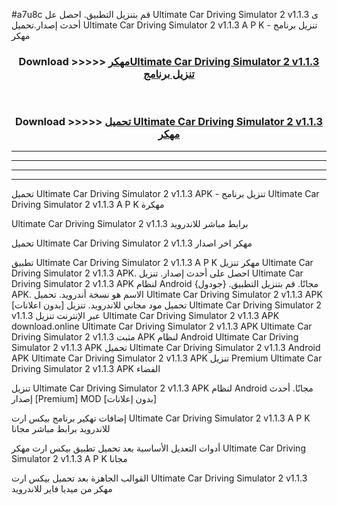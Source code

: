 #a7u8c قم بتنزيل التطبيق. احصل عل Ultimate Car Driving Simulator 2 v1.1.3  ى أحدث إصدار.تحميل Ultimate Car Driving Simulator 2 v1.1.3  A P K - تنزيل برنامج مهكر



<div align="center">
<h3>Download >>>>> <a href="https://ar-sites.web.app/?ar= Ultimate Car Driving Simulator 2 v1.1.3 ">مهكرUltimate Car Driving Simulator 2 v1.1.3  تنزيل برنامج</a></h3><br>

<h3>Download >>>>> <a href="https://ar-sites.web.app/?ar= Ultimate Car Driving Simulator 2 v1.1.3 ">تحميل Ultimate Car Driving Simulator 2 v1.1.3  مهكر</a></h3>
</div>


----------------------------------------------------------

----------------------------------------------------------

----------------------------------------------------------

----------------------------------------------------------


تحميل Ultimate Car Driving Simulator 2 v1.1.3  APK - تنزيل برنامج Ultimate Car Driving Simulator 2 v1.1.3  A P K مهكرة

Ultimate Car Driving Simulator 2 v1.1.3  برابط مباشر للاندرويد

تحميل Ultimate Car Driving Simulator 2 v1.1.3  مهكر اخر اصدار

تطبيق Ultimate Car Driving Simulator 2 v1.1.3  A P K مهكر
تنزيل Ultimate Car Driving Simulator 2 v1.1.3  APK. احصل على أحدث إصدار.
تنزيل Ultimate Car Driving Simulator 2 v1.1.3  APK لنظام Android مجانًا.
قم بتنزيل التطبيق. {جودول} APK. الاسم هو نسخة أندرويد.
تحميل Ultimate Car Driving Simulator 2 v1.1.3  APK [بدون اعلانات]
تحميل مود مجاني للاندرويد.
تنزيل Ultimate Car Driving Simulator 2 v1.1.3  عبر الإنترنت
تنزيل Ultimate Car Driving Simulator 2 v1.1.3  APK
download.online Ultimate Car Driving Simulator 2 v1.1.3  APK
Ultimate Car Driving Simulator 2 v1.1.3  مثبت APK لنظام Android
Ultimate Car Driving Simulator 2 v1.1.3  APK
تحميل Ultimate Car Driving Simulator 2 v1.1.3  Android APK
Ultimate Car Driving Simulator 2 v1.1.3  APK تنزيل Premium
Ultimate Car Driving Simulator 2 v1.1.3  APK الفضاء

تنزيل Ultimate Car Driving Simulator 2 v1.1.3  APK لنظام Android مجانًا. أحدث إصدار [Premium] MOD [بدون إعلانات]

إضافات تهكير برنامج بيكس ارت Ultimate Car Driving Simulator 2 v1.1.3  A P K للاندرويد برابط مباشر مجانا

أدوات التعديل الأساسية بعد تحميل تطبيق بيكس ارت مهكر Ultimate Car Driving Simulator 2 v1.1.3  A P K مجانا

القوالب الجاهزة بعد تحميل بيكس ارت Ultimate Car Driving Simulator 2 v1.1.3  مهكر من ميديا فاير للاندرويد



